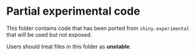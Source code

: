 # Partial experimental code

This folder contains code that has been ported from `shiny.experimental` that will be used but not exposed.

Users should treat files in this folder as **unstable**.
